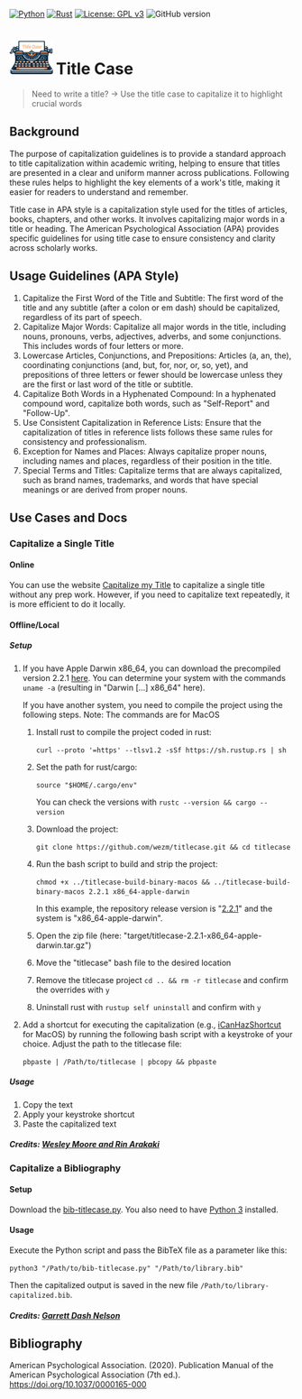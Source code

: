 [![Python](https://img.shields.io/badge/Python-3776AB?style=for-the-badge&logo=python&logoColor=white)](https://www.python.org/downloads/release/python-390/) 
[![Rust](https://img.shields.io/badge/Rust-000000?style=for-the-badge&logo=rust&logoColor=white)](https://www.rust-lang.org/learn/get-started)
[![License: GPL v3](https://img.shields.io/badge/License-GPLv3-blue.svg)](https://www.gnu.org/licenses/gpl-3.0) 
![GitHub version](https://img.shields.io/github/v/release/lgiesen/title-case?color=green&include_prereleases)

# <img height="60px" src="https://raw.githubusercontent.com/lgiesen/title-case/main/logo.png" style="margin-right:5px;"/>Title Case

> Need to write a title? → Use the title case to capitalize it to highlight crucial words

## Background

The purpose of capitalization guidelines is to provide a standard approach to title capitalization within academic writing, helping to ensure that titles are presented in a clear and uniform manner across publications. Following these rules helps to highlight the key elements of a work's title, making it easier for readers to understand and remember.

Title case in APA style is a capitalization style used for the titles of articles, books, chapters, and other works. It involves capitalizing major words in a title or heading. The American Psychological Association (APA) provides specific guidelines for using title case to ensure consistency and clarity across scholarly works. 

## Usage Guidelines (APA Style)
1. Capitalize the First Word of the Title and Subtitle: The first word of the title and any subtitle (after a colon or em dash) should be capitalized, regardless of its part of speech.
2. Capitalize Major Words: Capitalize all major words in the title, including nouns, pronouns, verbs, adjectives, adverbs, and some conjunctions. This includes words of four letters or more.
3. Lowercase Articles, Conjunctions, and Prepositions: Articles (a, an, the), coordinating conjunctions (and, but, for, nor, or, so, yet), and prepositions of three letters or fewer should be lowercase unless they are the first or last word of the title or subtitle.
4. Capitalize Both Words in a Hyphenated Compound: In a hyphenated compound word, capitalize both words, such as "Self-Report" and "Follow-Up".
5. Use Consistent Capitalization in Reference Lists: Ensure that the capitalization of titles in reference lists follows these same rules for consistency and professionalism.
6. Exception for Names and Places: Always capitalize proper nouns, including names and places, regardless of their position in the title.
7. Special Terms and Titles: Capitalize terms that are always capitalized, such as brand names, trademarks, and words that have special meanings or are derived from proper nouns.

## Use Cases and Docs
### **Capitalize a Single Title**
#### **Online**
    
You can use the website [Capitalize my Title](https://capitalizemytitle.com/#APAStyle) to capitalize a single title without any prep work. However, if you need to capitalize text repeatedly, it is more efficient to do it locally. 

#### **Offline/Local**
##### Setup 
1. If you have Apple Darwin x86_64, you can download the precompiled version 2.2.1 [here](https://github.com/lgiesen/title-case/blob/main/titlecase-v221-x86_64-apple-darwin). You can determine your system with the commands
    `uname -a` (resulting in "Darwin [...] x86_64" here).
    <!-- Alternatively, you can download it from the original repository for [version 1.1.0 for Apple Darwin](https://releases.wezm.net/titlecase/1.1.0/titlecase-1.1.0-x86_64-apple-darwin.tar.gz) file.  -->
    If you have another system, you need to compile the project using the following steps. Note: The commands are for MacOS

    1. Install rust to compile the project coded in rust: 

        `curl --proto '=https' --tlsv1.2 -sSf https://sh.rustup.rs | sh`
    
    2. Set the path for rust/cargo: 
        
        `source "$HOME/.cargo/env"`
        
        You can check the versions with `rustc --version && cargo --version`

    3. Download the project: 
        
        `git clone https://github.com/wezm/titlecase.git && cd titlecase`

    4. Run the bash script to build and strip the project: 
        
        `chmod +x ../titlecase-build-binary-macos && ../titlecase-build-binary-macos 2.2.1 x86_64-apple-darwin` 
        
        In this example, the repository release version is 
        "[2.2.1](https://github.com/wezm/titlecase/releases/tag/v2.2.1)"
        and the system is "x86_64-apple-darwin".

    5. Open the zip file (here: "target/titlecase-2.2.1-x86_64-apple-darwin.tar.gz")

    6. Move the "titlecase" bash file to the desired location

    7. Remove the titlecase project `cd .. && rm -r titlecase` and confirm the overrides with `y`

    8. Uninstall rust with `rustup self uninstall` and confirm with `y`



2. Add a shortcut for executing the capitalization (e.g., [iCanHazShortcut](https://github.com/deseven/iCanHazShortcut/releases/download/1.3.0/ichs.dmg) for MacOS) by running the following bash script with a keystroke of your choice. Adjust the path to the titlecase file:

    `pbpaste | /Path/to/titlecase | pbcopy && pbpaste`
##### Usage
1. Copy the text
2. Apply your keystroke shortcut
3. Paste the capitalized text

##### Credits: [Wesley Moore and Rin Arakaki](https://github.com/wezm/titlecase)

### **Capitalize a Bibliography**
#### Setup

Download the [bib-titlecase.py](https://github.com/lgiesen/title-case/blob/main/bib-titlecase.py). You also need to have [Python 3](https://www.python.org/downloads/) installed.

#### Usage
Execute the Python script and pass the BibTeX file as a parameter like this:

`python3 "/Path/to/bib-titlecase.py" "/Path/to/library.bib"`

Then the capitalized output is saved in the new file `/Path/to/library-capitalized.bib`. 

##### Credits: [Garrett Dash Nelson](https://gist.github.com/garrettdashnelson/af0f8307393da37c6f94eda8c4613a4f)

## Bibliography

American Psychological Association. (2020). Publication Manual of the American Psychological Association (7th ed.). https://doi.org/10.1037/0000165-000